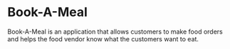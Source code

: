 # Book-A-Meal
Book-A-Meal is an application that allows customers to make food orders and helps the food vendor know what the customers want to eat.
